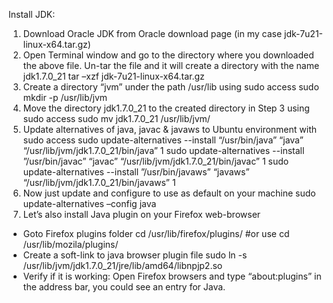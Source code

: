 Install JDK:

1. Download Oracle JDK from Oracle download page (in my case jdk-7u21-linux-x64.tar.gz)
2. Open Terminal window and go to the directory where you downloaded the above file. Un-tar the file and it will create a directory with the name jdk1.7.0_21 
            tar –xzf jdk-7u21-linux-x64.tar.gz
3. Create a directory “jvm” under the path /usr/lib using sudo access
            sudo mkdir -p /usr/lib/jvm
4. Move the directory jdk1.7.0_21 to the created directory in Step 3 using sudo access
            sudo mv jdk1.7.0_21 /usr/lib/jvm/
5. Update alternatives of java, javac & javaws to Ubuntu environment with sudo access
            sudo update-alternatives --install “/usr/bin/java” “java”  “/usr/lib/jvm/jdk1.7.0_21/bin/java” 1
            sudo update-alternatives --install ”/usr/bin/javac” “javac” “/usr/lib/jvm/jdk1.7.0_21/bin/javac” 1
            sudo update-alternatives --install ”/usr/bin/javaws” “javaws” “/usr/lib/jvm/jdk1.7.0_21/bin/javaws” 1
6. Now just update and configure to use as default on your machine
            sudo update-alternatives –config java
7. Let’s also install Java plugin on your Firefox web-browser
  * Goto Firefox plugins folder
            cd /usr/lib/firefox/plugins/ #or use cd /usr/lib/mozila/plugins/
  * Create a soft-link to java browser plugin file
            sudo ln -s /usr/lib/jvm/jdk1.7.0_21/jre/lib/amd64/libnpjp2.so
  * Verify if it is working: Open Firefox browsers and type “about:plugins” in the address bar, you could see an entry for Java. 
